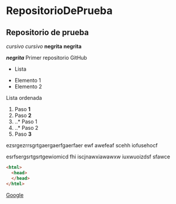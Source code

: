 # RepositorioDePrueba
## Repositorio de prueba
*cursivo* _cursivo_
**negrita** __negrita__

_**negrita**_
Primer repositorio GitHub

* Lista
+ Elemento 1
+ Elemento 2

Lista ordenada
1. Paso **1**
2. Paso **2**
3. ..* Paso 1
4. ..* Paso 2
5. Paso **3**


ezsrgezrrsgrtgaergaerfgaerfaer ewf awefeaf  scehh iofusehocf 

esrfsergsrtgsrtgewiomicd  fhi iscjnawxiawawxw iuxwuoizdsf sfawce

```html
<html>
  <head>
  </head>
</html>
```


[Google](https://www.google.com/ "Titulo opcional")

